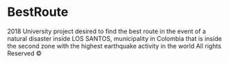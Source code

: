# BestRoute
2018 University project desired to find the best route in the event of a natural disaster inside LOS SANTOS, municipality in Colombia that is inside the second zone with the highest earthquake activity in the world
All rights Reserved ©
